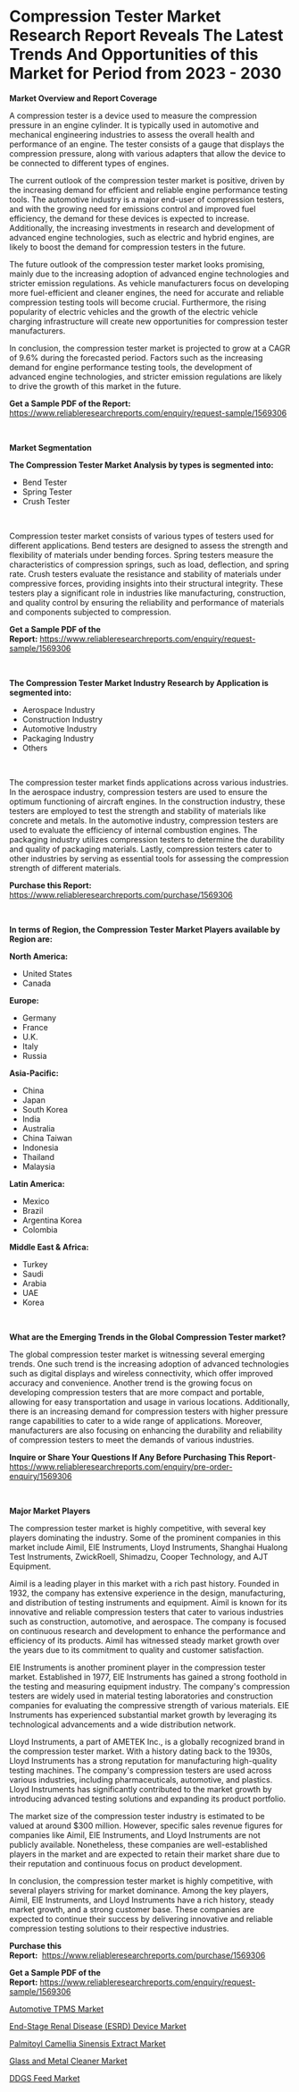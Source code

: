 <p><h1>Compression Tester Market Research Report Reveals The Latest Trends And Opportunities of this Market for Period from 2023 - 2030</h1></p><p><strong>Market Overview and Report Coverage</strong></p>
<p><p>A compression tester is a device used to measure the compression pressure in an engine cylinder. It is typically used in automotive and mechanical engineering industries to assess the overall health and performance of an engine. The tester consists of a gauge that displays the compression pressure, along with various adapters that allow the device to be connected to different types of engines.</p><p>The current outlook of the compression tester market is positive, driven by the increasing demand for efficient and reliable engine performance testing tools. The automotive industry is a major end-user of compression testers, and with the growing need for emissions control and improved fuel efficiency, the demand for these devices is expected to increase. Additionally, the increasing investments in research and development of advanced engine technologies, such as electric and hybrid engines, are likely to boost the demand for compression testers in the future.</p><p>The future outlook of the compression tester market looks promising, mainly due to the increasing adoption of advanced engine technologies and stricter emission regulations. As vehicle manufacturers focus on developing more fuel-efficient and cleaner engines, the need for accurate and reliable compression testing tools will become crucial. Furthermore, the rising popularity of electric vehicles and the growth of the electric vehicle charging infrastructure will create new opportunities for compression tester manufacturers.</p><p>In conclusion, the compression tester market is projected to grow at a CAGR of 9.6% during the forecasted period. Factors such as the increasing demand for engine performance testing tools, the development of advanced engine technologies, and stricter emission regulations are likely to drive the growth of this market in the future.</p></p>
<p><strong>Get a Sample PDF of the Report:</strong> <a href="https://www.reliableresearchreports.com/enquiry/request-sample/1569306">https://www.reliableresearchreports.com/enquiry/request-sample/1569306</a></p>
<p>&nbsp;</p>
<p><strong>Market Segmentation</strong></p>
<p><strong>The Compression Tester Market Analysis by types is segmented into:</strong></p>
<p><ul><li>Bend Tester</li><li>Spring Tester</li><li>Crush Tester</li></ul></p>
<p>&nbsp;</p>
<p><p>Compression tester market consists of various types of testers used for different applications. Bend testers are designed to assess the strength and flexibility of materials under bending forces. Spring testers measure the characteristics of compression springs, such as load, deflection, and spring rate. Crush testers evaluate the resistance and stability of materials under compressive forces, providing insights into their structural integrity. These testers play a significant role in industries like manufacturing, construction, and quality control by ensuring the reliability and performance of materials and components subjected to compression.</p></p>
<p><strong>Get a Sample PDF of the Report:</strong>&nbsp;<a href="https://www.reliableresearchreports.com/enquiry/request-sample/1569306">https://www.reliableresearchreports.com/enquiry/request-sample/1569306</a></p>
<p>&nbsp;</p>
<p><strong>The Compression Tester Market Industry Research by Application is segmented into:</strong></p>
<p><ul><li>Aerospace Industry</li><li>Construction Industry</li><li>Automotive Industry</li><li>Packaging Industry</li><li>Others</li></ul></p>
<p>&nbsp;</p>
<p><p>The compression tester market finds applications across various industries. In the aerospace industry, compression testers are used to ensure the optimum functioning of aircraft engines. In the construction industry, these testers are employed to test the strength and stability of materials like concrete and metals. In the automotive industry, compression testers are used to evaluate the efficiency of internal combustion engines. The packaging industry utilizes compression testers to determine the durability and quality of packaging materials. Lastly, compression testers cater to other industries by serving as essential tools for assessing the compression strength of different materials.</p></p>
<p><strong>Purchase this Report:</strong>&nbsp; <a href="https://www.reliableresearchreports.com/purchase/1569306">https://www.reliableresearchreports.com/purchase/1569306</a></p>
<p>&nbsp;</p>
<p><strong>In terms of Region, the Compression Tester Market Players available by Region are:</strong></p>
<p>
    <p> <strong> North America: </strong>
        <ul>
            <li>United States</li>
            <li>Canada</li>
        </ul>
        </p> 
    <p> <strong> Europe: </strong>
        <ul>
            <li>Germany</li>
            <li>France</li>
            <li>U.K.</li>
            <li>Italy</li>
            <li>Russia</li>
        </ul>
        </p> 
    <p> <strong> Asia-Pacific: </strong>
        <ul>
            <li>China</li>
            <li>Japan</li>
            <li>South Korea</li>
            <li>India</li>
            <li>Australia</li>
            <li>China Taiwan</li>
            <li>Indonesia</li>
            <li>Thailand</li>
            <li>Malaysia</li>
        </ul>
        </p> 
    <p> <strong> Latin America: </strong>
        <ul>
            <li>Mexico</li>
            <li>Brazil</li>
            <li>Argentina Korea</li>
            <li>Colombia</li>
        </ul>
        </p> 
    <p> <strong> Middle East & Africa: </strong>
        <ul>
            <li>Turkey</li>
            <li>Saudi</li>
            <li>Arabia</li>
            <li>UAE</li>
            <li>Korea</li>
        </ul>
    </p>
    </p>
<p>&nbsp;</p>
<p><strong>What are the Emerging Trends in the Global Compression Tester market?</strong></p>
<p><p>The global compression tester market is witnessing several emerging trends. One such trend is the increasing adoption of advanced technologies such as digital displays and wireless connectivity, which offer improved accuracy and convenience. Another trend is the growing focus on developing compression testers that are more compact and portable, allowing for easy transportation and usage in various locations. Additionally, there is an increasing demand for compression testers with higher pressure range capabilities to cater to a wide range of applications. Moreover, manufacturers are also focusing on enhancing the durability and reliability of compression testers to meet the demands of various industries.</p></p>
<p><strong>Inquire or Share Your Questions If Any Before Purchasing This Report</strong>- <a href="https://www.reliableresearchreports.com/enquiry/pre-order-enquiry/1569306">https://www.reliableresearchreports.com/enquiry/pre-order-enquiry/1569306</a></p>
<p>&nbsp;</p>
<p><strong>Major Market Players</strong></p>
<p><p>The compression tester market is highly competitive, with several key players dominating the industry. Some of the prominent companies in this market include Aimil, EIE Instruments, Lloyd Instruments, Shanghai Hualong Test Instruments, ZwickRoell, Shimadzu, Cooper Technology, and AJT Equipment.</p><p>Aimil is a leading player in this market with a rich past history. Founded in 1932, the company has extensive experience in the design, manufacturing, and distribution of testing instruments and equipment. Aimil is known for its innovative and reliable compression testers that cater to various industries such as construction, automotive, and aerospace. The company is focused on continuous research and development to enhance the performance and efficiency of its products. Aimil has witnessed steady market growth over the years due to its commitment to quality and customer satisfaction.</p><p>EIE Instruments is another prominent player in the compression tester market. Established in 1977, EIE Instruments has gained a strong foothold in the testing and measuring equipment industry. The company's compression testers are widely used in material testing laboratories and construction companies for evaluating the compressive strength of various materials. EIE Instruments has experienced substantial market growth by leveraging its technological advancements and a wide distribution network.</p><p>Lloyd Instruments, a part of AMETEK Inc., is a globally recognized brand in the compression tester market. With a history dating back to the 1930s, Lloyd Instruments has a strong reputation for manufacturing high-quality testing machines. The company's compression testers are used across various industries, including pharmaceuticals, automotive, and plastics. Lloyd Instruments has significantly contributed to the market growth by introducing advanced testing solutions and expanding its product portfolio.</p><p>The market size of the compression tester industry is estimated to be valued at around $300 million. However, specific sales revenue figures for companies like Aimil, EIE Instruments, and Lloyd Instruments are not publicly available. Nonetheless, these companies are well-established players in the market and are expected to retain their market share due to their reputation and continuous focus on product development.</p><p>In conclusion, the compression tester market is highly competitive, with several players striving for market dominance. Among the key players, Aimil, EIE Instruments, and Lloyd Instruments have a rich history, steady market growth, and a strong customer base. These companies are expected to continue their success by delivering innovative and reliable compression testing solutions to their respective industries.</p></p>
<p><strong>Purchase this Report:</strong>&nbsp;&nbsp;<a href="https://www.reliableresearchreports.com/purchase/1569306">https://www.reliableresearchreports.com/purchase/1569306</a></p>
<p></p>
<p><strong>Get a Sample PDF of the Report:</strong>&nbsp;<a href="https://www.reliableresearchreports.com/enquiry/request-sample/1569306">https://www.reliableresearchreports.com/enquiry/request-sample/1569306</a></p>
<p><p><a href="https://medium.com/@sureshrainarp23/automotive-tpms-market-competitive-analysis-market-trends-and-forecast-to-2030-a90a8566c489">Automotive TPMS Market</a></p><p><a href="https://www.linkedin.com/pulse/end-stage-renal-disease-esrd-device-market-insights-players/">End-Stage Renal Disease (ESRD) Device Market</a></p><p><a href="https://www.linkedin.com/pulse/palmitoyl-camellia-sinensis-extract-market/">Palmitoyl Camellia Sinensis Extract Market</a></p><p><a href="https://github.com/castoriffic/Market-Research-Report-List-1/blob/main/glass-and-metal-cleaner-market.md">Glass and Metal Cleaner Market</a></p><p><a href="https://medium.com/@sachintenrp23/ddgs-feed-market-comprehensive-assessment-by-type-application-and-geography-2dd941589a30">DDGS Feed Market</a></p></p>